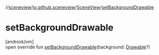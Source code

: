 //[sceneview](../../../index.md)/[io.github.sceneview](../index.md)/[SceneView](index.md)/[setBackgroundDrawable](set-background-drawable.md)

# setBackgroundDrawable

[androidJvm]\
open override fun [setBackgroundDrawable](set-background-drawable.md)(background: [Drawable](https://developer.android.com/reference/kotlin/android/graphics/drawable/Drawable.html)?)
